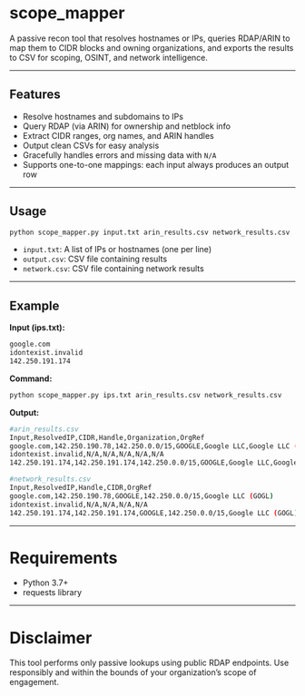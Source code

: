 # scope_mapper
A passive recon tool that resolves hostnames or IPs, queries RDAP/ARIN to map them to CIDR blocks and owning organizations, and exports the results to CSV for scoping, OSINT, and network intelligence.

---

## Features

- Resolve hostnames and subdomains to IPs  
- Query RDAP (via ARIN) for ownership and netblock info  
- Extract CIDR ranges, org names, and ARIN handles  
- Output clean CSVs for easy analysis  
- Gracefully handles errors and missing data with `N/A`  
- Supports one-to-one mappings: each input always produces an output row  

---

## Usage

```bash
python scope_mapper.py input.txt arin_results.csv network_results.csv
```

- `input.txt`: A list of IPs or hostnames (one per line)
- `output.csv`: CSV file containing results
- `network.csv`: CSV file containing network results

---

## Example

 **Input (ips.txt):**
 ```bash
google.com
idontexist.invalid
142.250.191.174
```

**Command:**
```bash
python scope_mapper.py ips.txt arin_results.csv network_results.csv
```

**Output:**
```bash
#arin_results.csv
Input,ResolvedIP,CIDR,Handle,Organization,OrgRef
google.com,142.250.190.78,142.250.0.0/15,GOOGLE,Google LLC,Google LLC (GOGL)
idontexist.invalid,N/A,N/A,N/A,N/A,N/A
142.250.191.174,142.250.191.174,142.250.0.0/15,GOOGLE,Google LLC,Google LLC (GOGL)
```

```bash
#network_results.csv
Input,ResolvedIP,Handle,CIDR,OrgRef
google.com,142.250.190.78,GOOGLE,142.250.0.0/15,Google LLC (GOGL)
idontexist.invalid,N/A,N/A,N/A,N/A
142.250.191.174,142.250.191.174,GOOGLE,142.250.0.0/15,Google LLC (GOGL)
```

---

# Requirements

- Python 3.7+
- requests library

---

# Disclaimer

This tool performs only passive lookups using public RDAP endpoints.
Use responsibly and within the bounds of your organization’s scope of engagement.
